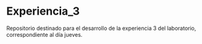 # Experiencia_3
Repositorio destinado para el desarrollo de la experiencia 3 del laboratorio, correspondiente al día jueves.
